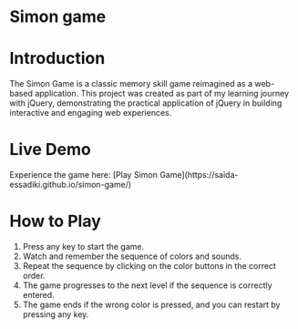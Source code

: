 # Simon game
<h1> Introduction </h1>
<p> The Simon Game is a classic memory skill game reimagined as a web-based application. This project was created as part of my learning journey with jQuery, demonstrating the practical application of jQuery in building interactive and engaging web experiences.</p>
<h1>Live Demo</h1> 
Experience the game here: [Play Simon Game](https://saida-essadiki.github.io/simon-game/)
<h1>How to Play</h1>
<ol>
<li>Press any key to start the game.</li>
<li>Watch and remember the sequence of colors and sounds.</li>
<li>Repeat the sequence by clicking on the color buttons in the correct order.</li>
<li>The game progresses to the next level if the sequence is correctly entered.</li>
<li>The game ends if the wrong color is pressed, and you can restart by pressing any key.</li>
</ol>

 
